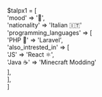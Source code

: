 $talpx1 = [<br>
  'mood' => '🦧',<br>
  'nationality' => 'Italian 🇮🇹'<br>
  'programming_languages' => [<br>
    'PHP 🐘' => 'Laravel',<br>
    'also_intrested_in' => [<br>
      'JS' => 'React ⚛️', <br>
      'Java ☕' => 'Minecraft Modding'<br>
    ],<br>
  ],<br>
]<br>

